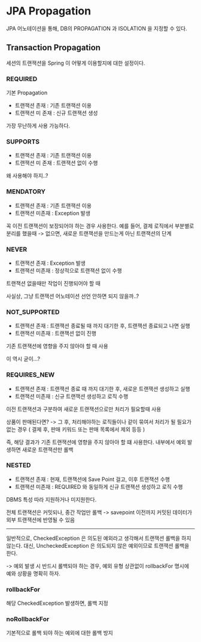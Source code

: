 # JPA Propagation

JPA 어노테이션을 통해, DB의 PROPAGATION 과 ISOLATION 을 지정할 수 있다.

## Transaction Propagation

세션의 트랜잭션을 Spring 이 어떻게 이용할지에 대한 설정이다.

### REQUIRED

기본 Propagation
- 트랜잭션 존재 : 기존 트랜잭션 이용
- 트랜잭션 미 존재 : 신규 트랜잭션 생성

가장 무난하게 사용 가능하다.

### SUPPORTS

- 트랜잭션 존재 : 기존 트랜잭션 이용
- 트랜잭션 미 존재 : 트랜잭션 없이 수행

왜 사용해야 하지..?

### MENDATORY

- 트랜잭션 존재 : 기존 트랜잭션 이용
- 트랜잭션 미존재 : Exception 발생

꼭 이전 트랜잭션이 보장되어야 하는 경우 사용한다.
예를 들어, 결제 로직에서 부분별로 분리를 했을때
-> 없으면, 새로운 트랜잭션을 만드는게 아닌 트랜잭션의 단계

### NEVER

- 트랜잭션 존재 : Exception 발생
- 트랜잭션 미존재 : 정상적으로 트랜잭션 없이 수행

트랜잭션 없을때만 작업이 진행되어야 할 때

사실상, 그냥 트랜잭션 어노테이션 선언 안하면 되지 않을까..?

### NOT_SUPPORTED

- 트랜잭션 존재 : 트랜잭션 종료될 때 까지 대기한 후, 트랜잭션 종료되고 나면 실행
- 트랜잭션 미존재 : 트랜잭션 없이 진행

기존 트랜잭션에 영향을 주지 않아야 할 때 사용

이 역시 굳이...?

### REQUIRES_NEW

- 트랜잭션 존재 : 트랜잭션 종료 때 까지 대기한 후, 새로운 트랜잭션 생성하고 실행
- 트랜잭션 미존재 : 신규 트랜잭션 생성하고 로직 수행

이전 트랜잭션과 구분하여 새로운 트랜잭션으로만 처리가 필요할때 사용

상품이 판매된다면?
-> 그 후, 처리해야하는 로직들이나 같이 묶여서 처리가 될 필요가 없는 경우
( 결제 후, 판매 키워드 또는 판매 목록에서 제외 등등 )

즉, 해당 결과가 기존 트랜잭션에 영향을 주지 않아야 할 떄 사용한다.
내부에서 예외 발생하면 새로운 트랜잭션만 롤백

### NESTED

- 트랜잭션 존재 : 현재, 트랜잭션에 Save Point 걸고, 이후 트랜잭션 수행
- 트랜잭션 미존재 : REQUIRED 와 동일하게 신규 트랜잭션 생성하고 로직 수행

DBMS 특성 따라 지원하거나 미지원한다.

전체 트랜잭션은 커밋되나, 중간 작업만 롤백
-> savepoint 이전까지 커밋된 데이터가 외부 트랜잭션에 반영될 수 있음

---

일반적으로, CheckedException 은 의도된 예외라고 생각해서 트랜잭션 롤백을 하지 않는다.
대신, UncheckedException 은 의도되지 않은 예외이므로 트랜잭션 롤백을 한다.

-> 예외 발생 시 반드시 롤백되야 하는 경우, 예외 유형 상관없이 rollbackFor 명시에 예와 상황을 명확히 하자.

### rollbackFor

해당 CheckedException 발생하면, 롤백 지정

### noRollbackFor

기본적으로 롤백 되야 하는 예외에 대한 롤백 방지